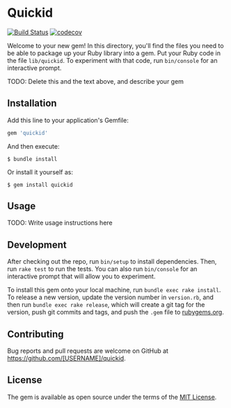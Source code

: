 # Quickid

[![Build Status](https://travis-ci.com/IceTimux/quickid.svg?token=rAjdWh2ebHkWCwPZyzwv&branch=master)](https://travis-ci.com/IceTimux/quickid)
[![codecov](https://codecov.io/gh/IceTimux/quickid/branch/master/graph/badge.svg)](https://codecov.io/gh/IceTimux/quickid)

Welcome to your new gem! In this directory, you'll find the files you need to be able to package up your Ruby library into a gem. Put your Ruby code in the file `lib/quickid`. To experiment with that code, run `bin/console` for an interactive prompt.

TODO: Delete this and the text above, and describe your gem

## Installation

Add this line to your application's Gemfile:

```ruby
gem 'quickid'
```

And then execute:

    $ bundle install

Or install it yourself as:

    $ gem install quickid

## Usage

TODO: Write usage instructions here

## Development

After checking out the repo, run `bin/setup` to install dependencies. Then, run `rake test` to run the tests. You can also run `bin/console` for an interactive prompt that will allow you to experiment.

To install this gem onto your local machine, run `bundle exec rake install`. To release a new version, update the version number in `version.rb`, and then run `bundle exec rake release`, which will create a git tag for the version, push git commits and tags, and push the `.gem` file to [rubygems.org](https://rubygems.org).

## Contributing

Bug reports and pull requests are welcome on GitHub at https://github.com/[USERNAME]/quickid.


## License

The gem is available as open source under the terms of the [MIT License](https://opensource.org/licenses/MIT).
